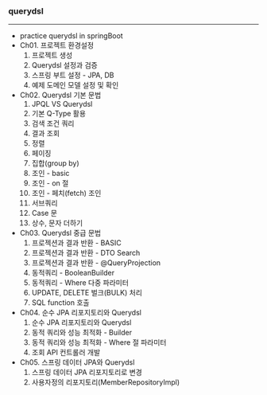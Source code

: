 ### querydsl
***
  + practice querydsl in springBoot
  + Ch01. 프로젝트 환경설정 
    1. 프로젝트 생성 
    2. Querydsl 설정과 검증
    3. 스프링 부트 설정 - JPA, DB
    4. 예제 도메인 모델 설정 및 확인
  + Ch02. Querydsl 기본 문법
    1. JPQL VS Querydsl
    2. 기본 Q-Type 활용
    3. 검색 조건 쿼리
    4. 결과 조회
    5. 정렬
    6. 페이징
    7. 집합(group by)
    8. 조인 - basic
    9. 조인 - on 절
    10. 조인 - 페치(fetch) 조인
    11. 서브쿼리
    12. Case 문
    13. 상수, 문자 더하기
  + Ch03. Querydsl 중급 문법
    1. 프로젝션과 결과 반환 - BASIC
    2. 프로젝션과 결과 반환 - DTO Search
    3. 프로젝션과 결과 반환 - @QueryProjection
    4. 동적쿼리 - BooleanBuilder
    5. 동적쿼리 - Where 다중 파라미터
    6. UPDATE, DELETE 벌크(BULK) 처리
    7. SQL function 호출
  + Ch04. 순수 JPA 리포지토리와 Querydsl
    1. 순수 JPA 리포지토리와 Querydsl
    2. 동적 쿼리와 성능 최적화 - Builder
    3. 동적 쿼리와 성능 최적화 - Where 절 파라미터
    4. 조회 API 컨트롤러 개발
  + Ch05. 스프링 데이터 JPA와 Querydsl
    1. 스프링 데이터 JPA 리포지토리로 변경
    2. 사용자정의 리포지토리(MemberRepositoryImpl)